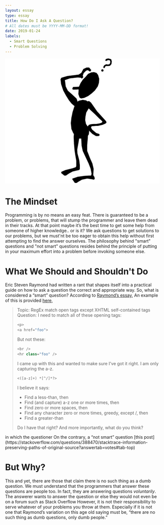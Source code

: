 ```yaml
---
layout: essay
type: essay
title: How Do I Ask A Question?
# All dates must be YYYY-MM-DD format!
date: 2019-01-24
labels:
  - Smart Questions
  - Problem Solving
---
```


 <img class="ui small right floated spaced image" src="../images/confused-man.jpg">
 
# The Mindset
Programming is by no means an easy feat. There is guaranteed to be a problem, or problems, that will stump the programmer and leave them dead in their tracks. At that point maybe it’s the best time to get some help from someone of higher knowledge.. or is it? We ask questions to get solutions to our problems, but we must'nt be too eager to obtain this help without first attempting to find the answer ourselves. The philosophy behind "smart" questions and "not smart" questions resides behind the principle of putting in your maximum effort into a problem before invoking someone else.

# What We Should and Shouldn't Do
Eric Steven Raymond had written a rant that shapes itself into a practical guide on how to ask a question the correct and appropriate way. So, what is considered a “smart” question? According to [Raymond’s essay](http://www.catb.org/esr/faqs/smart-questions.html),  An example of this is provided [here](https://stackoverflow.com/questions/1732348/regex-match-open-tags-except-xhtml-self-contained-tags/1732454#1732454), 

<blockquote>
Topic: RegEx match open tags except XHTML self-contained tags
Question: 
  I need to match all of these opening tags:

```c++
<p>
<a href="foo">
```
But not these:

```c++
<br />
<hr class="foo" />
```
I came up with this and wanted to make sure I've got it right. I am only capturing the a-z.

```c++
<([a-z]+) *[^/]*?>
```
I believe it says:

- Find a less-than, then
- Find (and capture) a-z one or more times, then
- Find zero or more spaces, then
- Find any character zero or more times, greedy, except /, then
- Find a greater-than

Do I have that right? And more importantly, what do you think?
</blockquote>
in which the questioner 
On the contrary, a “not smart” question [this post](https://stackoverflow.com/questions/388470/stacktrace-information-preserving-paths-of-original-source?answertab=votes#tab-top)


# But Why?
This and yet, there are those that claim there is no such thing as a dumb question. We must understand that the programmers that answer these questions are people too. In fact, they are answering questions <i>voluntarily</i>. The answerer wants to answer the question or else they would not even be on a forum such as Stack Overflow However, it is not their responsibility to serve whatever of your problems you throw at them. Especially if it is not one that Raymond’s variation on this age old saying must be, “there are no such thing as dumb questions, only dumb people.”

